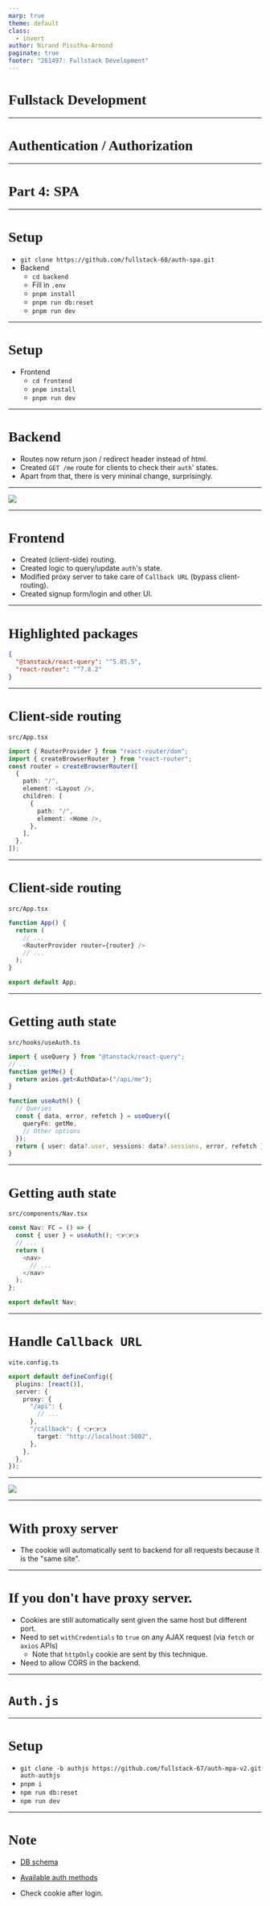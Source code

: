 ```yaml
---
marp: true
theme: default
class:
  - invert
author: Nirand Pisutha-Arnond
paginate: true
footer: "261497: Fullstack Development"
---
```


<style>
@import url('https://fonts.googleapis.com/css2?family=Prompt:ital,wght@0,100;0,300;0,400;0,700;1,100;1,300;1,400;1,700&display=swap');

    :root {
    font-family: Prompt;
    --hl-color: #D57E7E;
}
h1 {
  font-family: Prompt
}
</style>

# Fullstack Development

---

# Authentication / Authorization

---

# Part 4: SPA

---

# Setup

- `git clone https://github.com/fullstack-68/auth-spa.git`
- Backend
  - `cd backend`
  - Fill in `.env`
  - `pnpm install`
  - `pnpm run db:reset`
  - `pnpm run dev`

---

# Setup

- Frontend
  - `cd frontend`
  - `pnpm install`
  - `pnpm run dev`

---

# Backend

- Routes now return json / redirect header instead of html.
- Created `GET /me` route for clients to check their `auth`' states.
- Apart from that, there is very mininal change, surprisingly.

---

![](./img/diff.png)

---

# Frontend

- Created (client-side) routing.
- Created logic to query/update `auth`'s state.
- Modified proxy server to take care of `Callback URL` (bypass client-routing).
- Created signup form/login and other UI.

---

# Highlighted packages

```json
{
  "@tanstack/react-query": "^5.85.5",
  "react-router": "^7.8.2"
}
```

---

# Client-side routing

`src/App.tsx`

```ts
import { RouterProvider } from "react-router/dom";
import { createBrowserRouter } from "react-router";
const router = createBrowserRouter([
  {
    path: "/",
    element: <Layout />,
    children: [
      {
        path: "/",
        element: <Home />,
      },
    ],
  },
]);
```

---

# Client-side routing

`src/App.tsx`

```ts
function App() {
  return (
    // ...
    <RouterProvider router={router} />
    // ...
  );
}

export default App;
```

---

# Getting auth state

`src/hooks/useAuth.ts`

```ts
import { useQuery } from "@tanstack/react-query";
// ...
function getMe() {
  return axios.get<AuthData>("/api/me");
}

function useAuth() {
  // Queries
  const { data, error, refetch } = useQuery({
    queryFn: getMe,
    // Other options
  });
  return { user: data?.user, sessions: data?.sessions, error, refetch };
}
```

---

# Getting auth state

`src/components/Nav.tsx`

```ts
const Nav: FC = () => {
  const { user } = useAuth(); 👈👈👈
  // ...
  return (
    <nav>
      // ...
    </nav>
  );
};

export default Nav;
```

---

# Handle `Callback URL`

`vite.config.ts`

```ts
export default defineConfig({
  plugins: [react()],
  server: {
    proxy: {
      "/api": {
        // ...
      },
      "/callback": { 👈👈👈
        target: "http://localhost:5002",
      },
    },
  },
});
```

---

![](./img/proxy.png)

---

# With proxy server

- The cookie will automatically sent to backend for all requests because it is the "same site".

---

# If you don't have proxy server.

- Cookies are still automatically sent given the same host but different port.
- Need to set `withCredentials` to `true` on any AJAX request (via `fetch` or `axios` APIs)
  - Note that `httpOnly` cookie are sent by this technique.
- Need to allow CORS in the backend.

---

# `Auth.js`

---

# Setup

- `git clone -b authjs https://github.com/fullstack-67/auth-mpa-v2.git auth-authjs`
- `pnpm i`
- `npm run db:reset`
- `npm run dev`

---

# Note

- [DB schema](https://authjs.dev/getting-started/adapters/drizzle?_gl=1*aer0k3*_gcl_au*MTQxODkwNzI3Ny4xNzIyODQyNjk1#schemas)

- [Available auth methods](https://authjs.dev/getting-started/authentication)

- Check cookie after login.
